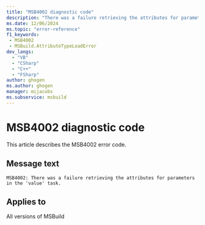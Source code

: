 ```yaml
---
title: "MSB4002 diagnostic code"
description: "There was a failure retrieving the attributes for parameters in the 'value' task."
ms.date: 12/06/2024
ms.topic: "error-reference"
f1_keywords:
 - MSB4002
 - MSBuild.AttributeTypeLoadError
dev_langs:
  - "VB"
  - "CSharp"
  - "C++"
  - "FSharp"
author: ghogen
ms.author: ghogen
manager: mijacobs
ms.subservice: msbuild
---
```


# MSB4002 diagnostic code

<!-- :::ErrorDefinitionDescription::: -->
<!-- :::editable-content name="introDescription"::: -->
This article describes the MSB4002 error code.
<!-- :::editable-content-end::: -->

## Message text

`MSB4002: There was a failure retrieving the attributes for parameters in the 'value' task.`

<!-- :::editable-content name="postOutputDescription"::: -->
<!--
{StrBegin="MSB4002: "}UE: This message is shown when the .NET attributes that a task's .NET properties are decorated with, cannot be
    retrieved -- this is typically because the .NET classes that define the .NET attributes cannot be loaded because the assembly
    they are defined in cannot be found, or the classes themselves cannot be found.
-->
<!-- :::editable-content-end::: -->
<!-- :::ErrorDefinitionDescription-end::: -->

## Applies to

All versions of MSBuild
